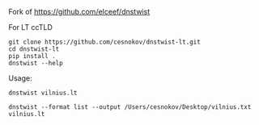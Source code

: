 Fork of https://github.com/elceef/dnstwist

For LT ccTLD

```
git clone https://github.com/cesnokov/dnstwist-lt.git
cd dnstwist-lt
pip install .
dnstwist --help
```

Usage:

```
dnstwist vilnius.lt
```

```
dnstwist --format list --output /Users/cesnokov/Desktop/vilnius.txt vilnius.lt
```
